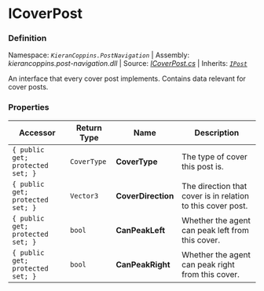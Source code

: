 # ICoverPost

### Definition
Namespace: *`KieranCoppins.PostNavigation`* | Assembly: *kierancoppins.post-navigation.dll* | Source: [*ICoverPost.cs*]() | Inherits: [*`IPost`*]()

An interface that every cover post implements. Contains data relevant for cover posts.

### Properties
| Accessor | Return Type | Name | Description |
|----------|-------------|------|-------------|
| `{ public get; protected set; }` | `CoverType` | **CoverType** | The type of cover this post is. |
| `{ public get; protected set; }` | `Vector3` | **CoverDirection** | The direction that cover is in relation to this cover post. |
| `{ public get; protected set; }` | `bool` | **CanPeakLeft** | Whether the agent can peak left from this cover. |
| `{ public get; protected set; }` | `bool` | **CanPeakRight** | Whether the agent can peak right from this cover. |